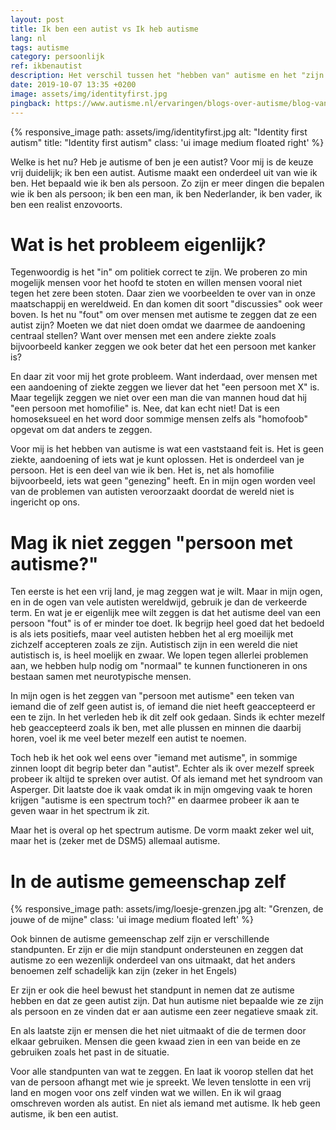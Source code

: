 ```yaml
---
layout: post
title: Ik ben een autist vs Ik heb autisme
lang: nl
tags: autisme
category: persoonlijk
ref: ikbenautist
description: Het verschil tussen het "hebben van" autisme en het "zijn van een" autist.
date: 2019-10-07 13:35 +0200
image: assets/img/identityfirst.jpg
pingback: https://www.autisme.nl/ervaringen/blogs-over-autisme/blog-van-els-van-veen-huisarts-4/
---
```

{% responsive_image path: assets/img/identityfirst.jpg alt: "Identity first autism" title: "Identity first autism" class: 'ui image medium floated right' %}

Welke is het nu? Heb je autisme of ben je een autist? Voor mij is de keuze vrij duidelijk; ik ben een autist. Autisme maakt een onderdeel uit van wie ik ben. Het bepaald wie ik ben als persoon. Zo zijn er meer dingen die bepalen wie ik ben als persoon; ik ben een man, ik ben Nederlander, ik ben vader, ik ben een realist enzovoorts.

# Wat is het probleem eigenlijk?

Tegenwoordig is het "in" om politiek correct te zijn. We proberen zo min mogelijk mensen voor het hoofd te stoten en willen mensen vooral niet tegen het zere been stoten. Daar zien we voorbeelden te over van in onze maatschappij en wereldweid.
En dan komen dit soort "discussies" ook weer boven. Is het nu "fout" om over mensen met autisme te zeggen dat ze een autist zijn? Moeten we dat niet doen omdat we daarmee de aandoening centraal stellen? Want over mensen met een andere ziekte zoals bijvoorbeeld kanker zeggen we ook beter dat het een persoon met kanker is?

En daar zit voor mij het grote probleem. Want inderdaad, over mensen met een aandoening of ziekte zeggen we liever dat het "een persoon met X" is. Maar tegelijk zeggen we niet over een man die van mannen houd dat hij "een persoon met homofilie" is. Nee, dat kan echt niet! Dat is een homoseksueel en het word door sommige mensen zelfs als "homofoob" opgevat om dat anders te zeggen.

Voor mij is het hebben van autisme is wat een vaststaand feit is. Het is geen ziekte, aandoening of iets wat je kunt oplossen. Het is onderdeel van je persoon. Het is een deel van wie ik ben. Het is, net als homofilie bijvoorbeeld, iets wat geen "genezing" heeft. En in mijn ogen worden veel van de problemen van autisten veroorzaakt doordat de wereld niet is ingericht op ons.

# Mag ik niet zeggen "persoon met autisme?"

Ten eerste is het een vrij land, je mag zeggen wat je wilt. Maar in mijn ogen, en in de ogen van vele autisten wereldwijd, gebruik je dan de verkeerde term. En wat je er eigenlijk mee wilt zeggen is dat het autisme deel van een persoon "fout" is of er minder toe doet. Ik begrijp heel goed dat het bedoeld is als iets positiefs, maar veel autisten hebben het al erg moeilijk met zichzelf accepteren zoals ze zijn. Autistisch zijn in een wereld die niet autistisch is, is heel moelijk en zwaar. We lopen tegen allerlei problemen aan, we hebben hulp nodig om "normaal" te kunnen functioneren in ons bestaan samen met neurotypische mensen.

In mijn ogen is het zeggen van "persoon met autisme" een teken van iemand die of zelf geen autist is, of iemand die niet heeft geaccepteerd er een te zijn. In het verleden heb ik dit zelf ook gedaan. Sinds ik echter mezelf heb geaccepteerd zoals ik ben, met alle plussen en minnen die daarbij horen, voel ik me veel beter mezelf een autist te noemen.

Toch heb ik het ook wel eens over "iemand met autisme", in sommige zinnen loopt dit begrip beter dan "autist". Echter als ik over mezelf spreek probeer ik altijd te spreken over autist. Of als iemand met het syndroom van Asperger. Dit laatste doe ik vaak omdat ik in mijn omgeving vaak te horen krijgen "autisme is een spectrum toch?" en daarmee probeer ik aan te geven waar in het spectrum ik zit.

Maar het is overal op het spectrum autisme. De vorm maakt zeker wel uit, maar het is (zeker met de DSM5) allemaal autisme.

# In de autisme gemeenschap zelf
{% responsive_image path: assets/img/loesje-grenzen.jpg alt: "Grenzen, de jouwe of de mijne" class: 'ui image medium floated left' %}

Ook binnen de autisme gemeenschap zelf zijn er verschillende standpunten. Er zijn er die mijn standpunt ondersteunen en zeggen dat autisme zo een wezenlijk onderdeel van ons uitmaakt, dat het anders benoemen zelf schadelijk kan zijn (zeker in het Engels)

Er zijn er ook die heel bewust het standpunt in nemen dat ze autisme hebben en dat ze geen autist zijn. Dat hun autisme niet bepaalde wie ze zijn als persoon en ze vinden dat er aan autisme een zeer negatieve smaak zit.

En als laatste zijn er mensen die het niet uitmaakt of die de termen door elkaar gebruiken. Mensen die geen kwaad zien in een van beide en ze gebruiken zoals het past in de situatie. 

Voor alle standpunten van wat te zeggen. En laat ik voorop stellen dat het van de persoon afhangt met wie je spreekt. We leven tenslotte in een vrij land en mogen voor ons zelf vinden wat we willen. En ik wil graag omschreven worden als autist. En niet als iemand met autisme. Ik heb geen autisme, ik ben een autist.